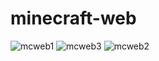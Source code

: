 # minecraft-web
![mcweb1](https://github.com/user-attachments/assets/5cddd72d-1786-49e6-b07e-b8b2b0673010)
![mcweb3](https://github.com/user-attachments/assets/320cfae2-61c1-46f1-bb7b-10396e8467a7)
![mcweb2](https://github.com/user-attachments/assets/733c976e-ec16-43e4-8fb6-2eca2a4108af)

